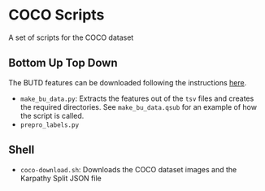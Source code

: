 # COCO Scripts
A set of scripts for the COCO dataset

## Bottom Up Top Down

The BUTD features can be downloaded following the instructions [here](https://github.com/peteanderson80/bottom-up-attention). 

 - `make_bu_data.py`: Extracts the features out of the `tsv` files and creates the required directories. See `make_bu_data.qsub` for an example of how the script is called. 
 - `prepro_labels.py`

## Shell

- `coco-download.sh`: Downloads the COCO dataset images and the Karpathy Split JSON file